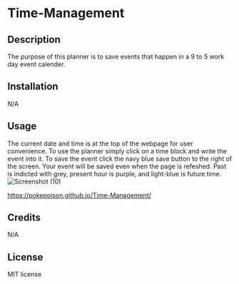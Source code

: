 # Time-Management

## Description

The purpose of this planner is to save events that happen in a 9 to 5 work day event calender.

## Installation

N/A

## Usage

The current date and time is at the top of the webpage for user convenience. To use the planner simply click on a time block and write the event into it. To save the event click the navy blue save button to the right of the screen. Your event will be saved even when the page is refeshed. Past is indicted with grey, present hour is purple, and light-blue is future time.
![Screenshot (10)](https://github.com/Pokepoison/test-repo-1/assets/134848930/47c74b91-068c-44e4-84b3-d3b7c5b05624)

 https://pokepoison.github.io/Time-Management/
 
## Credits

N/A

## License

MIT license


